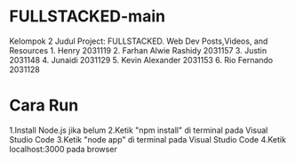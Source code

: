 # FULLSTACKED-main
 Kelompok 2  Judul Project: FULLSTACKED. Web Dev Posts,Videos, and Resources   1. Henry 2031119 2. Farhan Alwie Rashidy 2031157 3. Justin 2031148  4. Junaidi 2031129 5. Kevin Alexander 2031153 6. Rio Fernando 2031128

# Cara Run
1.Install Node.js jika belum
2.Ketik "npm install" di terminal pada Visual Studio Code
3.Ketik "node app" di terminal pada Visual Studio Code
4.Ketik localhost:3000 pada browser
